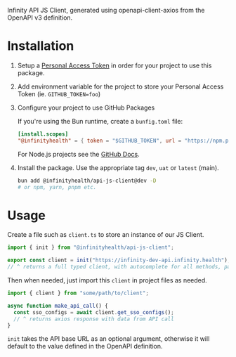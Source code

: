 Infinity API JS Client, generated using openapi-client-axios from the OpenAPI v3 definition.

# Installation

1. Setup a [Personal Access Token](https://github.com/settings/tokens) in order for your project to use this package.
2. Add environment variable for the project to store your Personal Access Token (ie. `GITHUB_TOKEN=foo`)
3. Configure your project to use GitHub Packages

   If you're using the Bun runtime, create a `bunfig.toml` file:

   ```toml
   [install.scopes]
   "@infinityhealth" = { token = "$GITHUB_TOKEN", url = "https://npm.pkg.github.com/" }
   ```

   For Node.js projects see the [GitHub Docs](https://docs.github.com/en/packages/working-with-a-github-packages-registry/working-with-the-npm-registry#installing-a-package).

4. Install the package. Use the appropriate tag `dev`, `uat` or `latest` (main).
   ```sh
   bun add @infinityhealth/api-js-client@dev -D
   # or npm, yarn, pnpm etc.
   ```

# Usage

Create a file such as `client.ts` to store an instance of our JS Client.

```ts
import { init } from "@infinityhealth/api-js-client";

export const client = init("https://infinity-dev-api.infinity.health");
// ^ returns a full typed client, with autocomplete for all methods, parameters etc.
```

Then when needed, just import this `client` in project files as needed.

```ts
import { client } from "some/path/to/client";

async function make_api_call() {
  const sso_configs = await client.get_sso_configs();
  // ^ returns axios response with data from API call
}
```

`init` takes the API base URL as an optional argument, otherwise it will default to the value defined in the OpenAPI definition.
